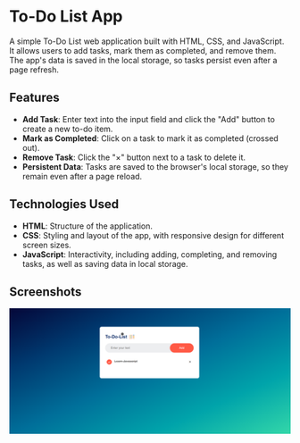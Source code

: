 # To-Do List App

A simple To-Do List web application built with HTML, CSS, and JavaScript. It allows users to add tasks, mark them as completed, and remove them. The app's data is saved in the local storage, so tasks persist even after a page refresh.

## Features

- **Add Task**: Enter text into the input field and click the "Add" button to create a new to-do item.
- **Mark as Completed**: Click on a task to mark it as completed (crossed out).
- **Remove Task**: Click the "×" button next to a task to delete it.
- **Persistent Data**: Tasks are saved to the browser's local storage, so they remain even after a page reload.

## Technologies Used

- **HTML**: Structure of the application.
- **CSS**: Styling and layout of the app, with responsive design for different screen sizes.
- **JavaScript**: Interactivity, including adding, completing, and removing tasks, as well as saving data in local storage.

## Screenshots
![To-Do List Screenshot](assets/todo-list.png)


